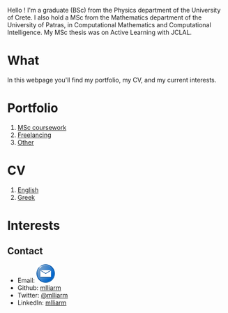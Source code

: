 Hello ! I'm a graduate (BSc) from the Physics department of the University of Crete. I also hold a MSc from the Mathematics department of the University of Patras, in Computational Mathematics and Computational Intelligence. My MSc thesis was on Active Learning with JCLAL.

# What

In this webpage you'll find my portfolio, my CV, and my current interests.

# Portfolio

1. [MSc coursework](port/msc-coursework.md)
2. [Freelancing](port/freelancing.md)
3. [Other](port/other.md)

# CV

1. [English](cvs/milia-cv-en.pdf)
2. [Greek](cvs/milia-cv-el.pdf)

# Interests

## Contact

- Email: <a href="mailto: mlliarm@yandex.com"><img src="./img/mail.png" alt="mail_icon" width="42" height="42"></a>
- Github: [mlliarm](https://github.com/mlliarm)
- Twitter: [@mlliarm](https://twitter.com/mlliarm)
- LinkedIn: [mlliarm](https://www.linkedin.com/in/mlliarm/)
